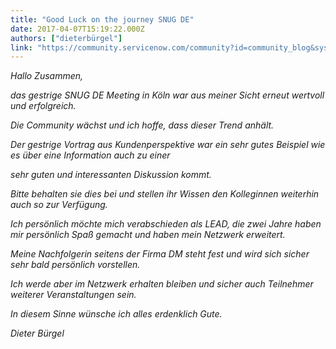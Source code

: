 ```yaml
---
title: "Good Luck on the journey SNUG DE"
date: 2017-04-07T15:19:22.000Z
authors: ["dieterbürgel"]
link: "https://community.servicenow.com/community?id=community_blog&sys_id=332de6e5dbd0dbc01dcaf3231f9619c7"
---
```

<p><em>Hallo Zusammen,   </em></p><p></p><p><em>das gestrige SNUG DE Meeting in Köln war aus meiner Sicht erneut wertvoll und erfolgreich. </em></p><p></p><p><em>Die Community wächst und ich hoffe, dass dieser Trend anhält. </em></p><p></p><p><em>Der gestrige Vortrag aus Kundenperspektive war ein sehr gutes Beispiel wie es über eine Information auch zu einer </em></p><p><em>sehr guten und interessanten Diskussion kommt. </em></p><p></p><p><em>Bitte behalten sie dies bei und stellen ihr Wissen den Kolleginnen weiterhin auch so zur Verfügung.</em></p><p></p><p><em>Ich persönlich möchte mich verabschieden als LEAD, die zwei Jahre haben mir persönlich Spaß gemacht und haben mein Netzwerk erweitert. </em></p><p></p><p><em>Meine Nachfolgerin seitens der Firma DM steht fest und wird sich sicher sehr bald persönlich vorstellen. </em></p><p></p><p><em>Ich werde aber im Netzwerk erhalten bleiben und sicher auch Teilnehmer weiterer Veranstaltungen sein. </em></p><p></p><p><em>In diesem Sinne wünsche ich alles erdenklich Gute. </em></p><p></p><p><em>Dieter Bürgel</em>   </p>